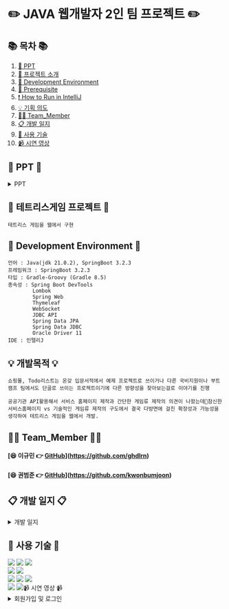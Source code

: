 #  ✏️ JAVA 웹개발자 2인 팀 프로젝트 ✏️ 

## 📚 목차 📚

1. [📂 PPT](#-PPT-)
2. [📖 프로젝트 소개](#-gongcheck-프로젝트-)
3. [🔧 Development Environment](#development-environment)
4. [🔔 Prerequisite](#prerequisite)
5. [❗ How to Run in IntelliJ](#how-to-run-in-intellij)
6. [💡 기획 의도](#기획-의도)
7. [🙋‍♀️ Team_Member](#%EF%B8%8F-team_member-%EF%B8%8F)
8. [📋 개발 일지](#개발-일지)
9. [🔨 사용 기술](#-사용-기술-)
10. [📹 시연 영상](#-시연-영상-) 


## 📂 PPT 📂

<details><summary>PPT</summary>
      
![](https://velog.velcdn.com/images/ghdlrn/post/e11704f3-2000-4674-9384-59a63bf09b4d/image.png)
![](https://velog.velcdn.com/images/ghdlrn/post/5dd834a1-51cc-40a4-9765-da4e7cfca5d3/image.png)
![](https://velog.velcdn.com/images/ghdlrn/post/c29bf9e5-d046-4676-bfa6-0e4b984242fa/image.png)
![](https://velog.velcdn.com/images/ghdlrn/post/3a569962-8864-485b-9455-f6a974365abe/image.png)
![](https://velog.velcdn.com/images/ghdlrn/post/7de13836-bca4-48d5-a6dc-1f9e59403e37/image.png)
![](https://velog.velcdn.com/images/ghdlrn/post/e23b541a-471a-43e5-82f3-3110d567d121/image.png)
![](https://velog.velcdn.com/images/ghdlrn/post/d9093d87-6818-4a5a-ad61-b7131a3f4a3c/image.png)
![](https://velog.velcdn.com/images/ghdlrn/post/f18fe317-c289-4d41-821c-98b2d14e3f61/image.png)
![](https://velog.velcdn.com/images/ghdlrn/post/ad1eb660-c0c7-46c0-8d27-9cb2cb36572c/image.png)
![](https://velog.velcdn.com/images/ghdlrn/post/33759de3-00fa-49db-a50b-8a5ed6149ead/image.png)
![](https://velog.velcdn.com/images/ghdlrn/post/ef3ce459-d4de-4f06-9b68-d3dd87d4fd4f/image.png)
![](https://velog.velcdn.com/images/ghdlrn/post/e87c5738-e3d9-46e3-95eb-64e6abb76102/image.png)
![](https://velog.velcdn.com/images/ghdlrn/post/bdf1dcf8-1d83-44ef-8231-250fa43f42dd/image.png)
![](https://velog.velcdn.com/images/ghdlrn/post/2a9c8db5-dae1-4fdb-b25c-3718b44992f1/image.png)
![](https://velog.velcdn.com/images/ghdlrn/post/15173530-69e4-4b41-89f9-bd3ec26e3e9f/image.png)
![](https://velog.velcdn.com/images/ghdlrn/post/d85ce7d4-5651-4b56-bc27-5f03f806f9bc/image.png)
![](https://velog.velcdn.com/images/ghdlrn/post/172213f5-e29a-4ae6-979d-97a45bf55128/image.png)

</details>
      
## 📖 테트리스게임 프로젝트 📖
```bash프로젝트 소개
테트리스 게임을 웹에서 구현
```
## 🔧 Development Environment 🔧
```
언어 : Java(jdk 21.0.2), SpringBoot 3.2.3
프레임워크 : SpringBoot 3.2.3
타입 : Gradle-Groovy (Gradle 8.5)
종속성 : Spring Boot DevTools
		Lombok
		Spring Web
		Thymeleaf
		WebSocket
		JDBC API
		Spring Data JPA
		Spring Data JDBC
		Oracle Driver 11
IDE : 인텔리J
```

## 💡 개발목적 💡
```
쇼핑몰, Todo리스트는 온갖 입문서적에서 예제 프로젝트로 쓰이거나 다른 국비지원이나 부트캠프 팀에서도 단골로 쓰이는 프로젝트이기에 다른 방향성을 찾아보는걸로 이야기를 진행

공공기관 API활용해서 서비스 홈페이지 제작과 간단한 게임류 제작의 의견이 나왔는데참신한 서비스홈페이지 vs 기술적인 게임류 제작의 구도에서 결국 다방면에 걸친 확장성과 가능성을 생각하여 테트리스 게임을 웹에서 개발.
```

## 🙋‍♀️ Team_Member 🙋‍♀️

#### [😆 이규민 👉 [GitHub](https://github.com/Jincheol-11)](https://github.com/ghdlrn)
#### [😆 권범준 👉 [GitHub](https://github.com/seokeunpark)](https://github.com/kwonbumjoon)

## 📋 개발 일지 📋
<details><summary>개발 일지</summary>
   
[![개발일지](https://github.com/Chunjae-GongCheck/GongCheck/assets/145525099/5ac7ac12-4e39-46c2-a1ce-548e7c9bb748)](https://velog.io/@ghdlrn/%ED%85%8C%ED%8A%B8%EB%A6%AC%EC%8A%A4%EA%B2%8C%EC%9E%84-%EA%B0%9C%EB%B0%9C%EC%9D%BC%EC%A7%80-1%EC%9D%BC%EC%B0%A8)

</details>

## 🔨 사용 기술 🔨
<div>
<img src="https://img.shields.io/badge/Html5-E34F26?style=flat-square&logo=html5&logoColor=white">
<img src="https://img.shields.io/badge/javascript-F7DF1E?style=flat-square&logo=javascript&logoColor=black">
<img src="https://img.shields.io/badge/css3-1572B6?style=flat-square&logo=CSS3&logoColor=white">
<br>    
<img src="https://img.shields.io/badge/JAVA-C01818?style=flat-square&logo=coffeescript&logoColor=white" />
<img src="https://img.shields.io/badge/IntelliJ-000000?style=flat-square&logo=intellijidea&logoColor=white" />
<br>
<img src="https://img.shields.io/badge/GitHub-181717?style=flat-square&logo=GitHub&logoColor=white" />
<img src="https://img.shields.io/badge/Bootstrap-80247B?style=flat-square&logo=Bootstrap&logoColor=white" />
<img src="https://github.com/ghdlrn/projectT/assets/157094398/2103f4ef-dfe6-40c4-8454-95d8543fd676" />
<br>
<img src="https://github.com/ghdlrn/projectT/assets/157094398/f937d58d-5435-4126-b6a0-312276f8ea86" />
<img src="https://github.com/ghdlrn/projectT/assets/157094398/a6a5cc46-e566-4909-a0f5-9e84a97ebfbf)

## 📹 시연 영상 📹

<details><summary>회원가입 및 로그인</summary>

https://youtu.be/cTt5ZwCrwgg

</details>
    

</div>


